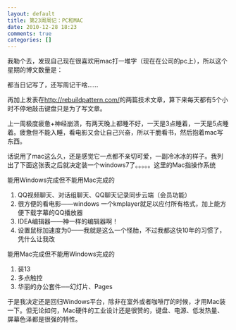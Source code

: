 ```yaml
---
layout: default
title: 第23周周记：PC和MAC
date: 2010-12-28 18:23
comments: true
categories: []
---
```

我勒个去，发现自己现在很喜欢用mac打一堆字（现在在公司的pc上），所以这个星期的博文数量是：

<a href="http://yuguo.us/files/2010/12/QQ拼音截图未命名.png"><img class="aligncenter size-full wp-image-548" src="http://yuguo.us/files/2010/12/QQ拼音截图未命名.png" alt=""   /></a>都当日记写了，还写周记干啥……

再加上发表在<a href="http://rebuildpattern.com/">http://rebuildpattern.com/</a>的两篇技术文章，算下来每天都有5个小时不停地敲击键盘只是为了写文章。

上一周极度疲惫+神经崩溃，有两天晚上都睡不好，一天是3点睡着，一天是5点睡着。疲惫但不能入睡，看电影又会让自己兴奋，所以干脆看书，然后抱着mac写东西。

话说用了mac这么久，还是感觉它一点都不亲切可爱，一副冷冰冰的样子。我列出了下面这张表之后就决定装一个windows7了。。。。。这里的Mac指操作系统

能用Windows完成但不能用Mac完成的
<ol>
	<li>QQ视频聊天、对话组聊天、QQ聊天记录同步云端（会员功能）</li>
	<li>很方便的看电影——windows 一个kmplayer就足以应付所有格式，加上能方便下载字幕的QQ播放器</li>
	<li>IDEA编辑器——神一样的编辑器啊！</li>
	<li>设置鼠标加速度为0——我就是这么一个怪胎，不过我都这快10年的习惯了，凭什么让我改</li>
</ol>
能用Mac完成但不能用Windows完成的
<ol>
	<li>装13</li>
	<li>多点触控</li>
	<li>华丽的办公套件──幻灯片、Pages</li>
</ol>
于是我决定还是回归Windows平台，除非在室外或者咖啡厅的时候，才用Mac装一下。但无论如何，Mac硬件的工业设计还是很赞的，键盘、电源、低发热量、屏幕色泽都是很强的特性。
